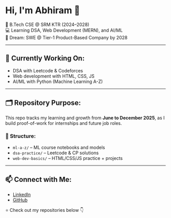 # Hi, I'm Abhiram 👋

🚀 B.Tech CSE @ SRM KTR (2024–2028)  
💻 Learning DSA, Web Development (MERN), and AI/ML  
🎯 Dream: SWE @ Tier-1 Product-Based Company by 2028

---

## 🧠 Currently Working On:
- DSA with Leetcode & Codeforces  
- Web development with HTML, CSS, JS  
- AI/ML with Python (Machine Learning A-Z)

---

## 🗂️ Repository Purpose:
This repo tracks my learning and growth from **June to December 2025**, as I build proof-of-work for internships and future job roles.

### 📁 Structure:
- `ml-a-z/` – ML course notebooks and models  
- `dsa-practice/` – Leetcode & CP solutions  
- `web-dev-basics/` – HTML/CSS/JS practice + projects


---

## 📫 Connect with Me:
- [LinkedIn](https://www.linkedin.com/in/your-linkedin-here)  
- [GitHub](https://github.com/abhirambuilds)

⭐ Check out my repositories below 👇
